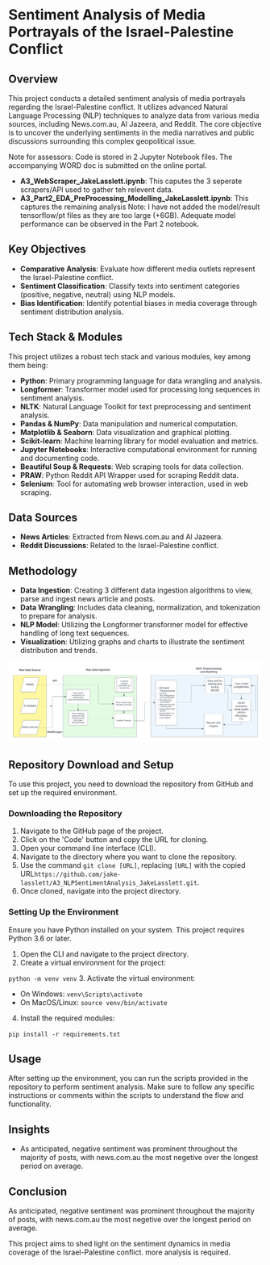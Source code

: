 # Sentiment Analysis of Media Portrayals of the Israel-Palestine Conflict

## Overview

This project conducts a detailed sentiment analysis of media portrayals regarding the Israel-Palestine conflict. It utilizes advanced Natural Language Processing (NLP) techniques to analyze data from various media sources, including News.com.au, Al Jazeera, and Reddit. The core objective is to uncover the underlying sentiments in the media narratives and public discussions surrounding this complex geopolitical issue.

Note for assessors: Code is stored in 2 Jupyter Notebook files. The accompanying WORD doc is submitted on the online portal.
- **A3_WebScraper_JakeLasslett.ipynb**: This caputes the 3 seperate scrapers/API used to gather teh relevent data.
- **A3_Part2_EDA_PreProcessing_Modelling_JakeLasslett.ipynb**: This captures the remaining analysis
Note: I have not added the model/result tensorflow/pt files as they are too large (+6GB). Adequate model performance can be observed in the Part 2 notebook.

## Key Objectives
- **Comparative Analysis**: Evaluate how different media outlets represent the Israel-Palestine conflict.
- **Sentiment Classification**: Classify texts into sentiment categories (positive, negative, neutral) using NLP models.
- **Bias Identification**: Identify potential biases in media coverage through sentiment distribution analysis.

## Tech Stack & Modules
This project utilizes a robust tech stack and various modules, key among them being:
- **Python**: Primary programming language for data wrangling and analysis.
- **Longformer**: Transformer model used for processing long sequences in sentiment analysis.
- **NLTK**: Natural Language Toolkit for text preprocessing and sentiment analysis.
- **Pandas & NumPy**: Data manipulation and numerical computation.
- **Matplotlib & Seaborn**: Data visualization and graphical plotting.
- **Scikit-learn**: Machine learning library for model evaluation and metrics.
- **Jupyter Notebooks**: Interactive computational environment for running and documenting code.
- **Beautiful Soup & Requests**: Web scraping tools for data collection.
- **PRAW**: Python Reddit API Wrapper used for scraping Reddit data.
- **Selenium**: Tool for automating web browser interaction, used in web scraping.

## Data Sources
- **News Articles**: Extracted from News.com.au and Al Jazeera.
- **Reddit Discussions**: Related to the Israel-Palestine conflict.

## Methodology
- **Data Ingestion**: Creating 3 different data ingestion algorithms to view, parse and ingest news article and posts.
- **Data Wrangling**: Includes data cleaning, normalization, and tokenization to prepare for analysis.
- **NLP Model**: Utilizing the Longformer transformer model for effective handling of long text sequences.
- **Visualization**: Utilizing graphs and charts to illustrate the sentiment distribution and trends.

![](A3_Data_Workflow.png)

## Repository Download and Setup

To use this project, you need to download the repository from GitHub and set up the required environment.

### Downloading the Repository

1. Navigate to the GitHub page of the project.
2. Click on the 'Code' button and copy the URL for cloning.
3. Open your command line interface (CLI).
4. Navigate to the directory where you want to clone the repository.
5. Use the command `git clone [URL]`, replacing `[URL]` with the copied URL`https://github.com/jake-lasslett/A3_NLPSentimentAnalysis_JakeLasslett.git`.
6. Once cloned, navigate into the project directory.

### Setting Up the Environment

Ensure you have Python installed on your system. This project requires Python 3.6 or later.

1. Open the CLI and navigate to the project directory.
2. Create a virtual environment for the project:

`python -m venv venv`
3. Activate the virtual environment:
- On Windows: `venv\Scripts\activate`
- On MacOS/Linux: `source venv/bin/activate`
4. Install the required modules:

`pip install -r requirements.txt`

## Usage

After setting up the environment, you can run the scripts provided in the repository to perform sentiment analysis. Make sure to follow any specific instructions or comments within the scripts to understand the flow and functionality.

## Insights
- As anticipated, negative sentiment was prominent throughout the majority of posts, with news.com.au the most negetive over the longest period on average.

## Conclusion
As anticipated, negative sentiment was prominent throughout the majority of posts, with news.com.au the most negetive over the longest period on average.

This project aims to shed light on the sentiment dynamics in media coverage of the Israel-Palestine conflict. more analysis is required.

